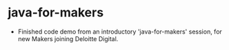 # java-for-makers

* Finished code demo from an introductory 'java-for-makers' session, for new Makers joining Deloitte Digital.
